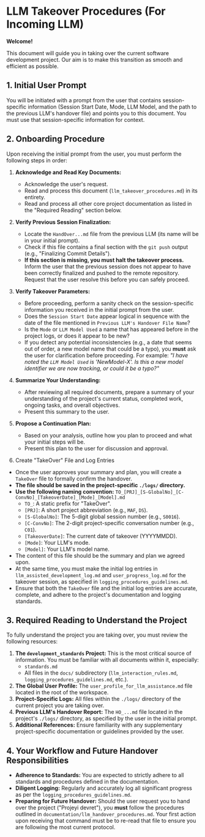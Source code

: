 # LLM Takeover Procedures (For Incoming LLM)

**Welcome!**

This document will guide you in taking over the current software development project. Our aim is to make this transition as smooth and efficient as possible.

## 1. Initial User Prompt

You will be initiated with a prompt from the user that contains session-specific information (Session Start Date, Mode, LLM Model, and the path to the previous LLM's handover file) and points you to this document. You must use that session-specific information for context.

## 2. Onboarding Procedure

Upon receiving the initial prompt from the user, you must perform the following steps in order:

1.  **Acknowledge and Read Key Documents:**
    * Acknowledge the user's request.
    * Read and process this document (`llm_takeover_procedures.md`) in its entirety.
    * Read and process all other core project documentation as listed in the "Required Reading" section below.

2.  **Verify Previous Session Finalization:**
    * Locate the `HandOver...md` file from the previous LLM (its name will be in your initial prompt).
    * Check if this file contains a final section with the `git push` output (e.g., "Finalizing Commit Details").
    * **If this section is missing, you must halt the takeover process.** Inform the user that the previous session does not appear to have been correctly finalized and pushed to the remote repository. Request that the user resolve this before you can safely proceed.

3.  **Verify Takeover Parameters:**
    * Before proceeding, perform a sanity check on the session-specific information you received in the initial prompt from the user.
    * Does the `Session Start Date` appear logical in sequence with the date of the file mentioned in `Previous LLM's Handover File Name`?
    * Is the `Mode` or `LLM Model Used` a name that has appeared before in the project logs, or does it appear to be new?
    * If you detect any potential inconsistencies (e.g., a date that seems out of order, a new model name that could be a typo), you **must** ask the user for clarification before proceeding. For example: *"I have noted the `LLM Model Used` is 'NewModel-X'. Is this a new model identifier we are now tracking, or could it be a typo?"*

4.  **Summarize Your Understanding:**
    * After reviewing all required documents, prepare a summary of your understanding of the project's current status, completed work, ongoing tasks, and overall objectives.
    * Present this summary to the user.

5.  **Propose a Continuation Plan:**
    * Based on your analysis, outline how you plan to proceed and what your initial steps will be.
    * Present this plan to the user for discussion and approval.

6. Create "TakeOver" File and Log Entries

* Once the user approves your summary and plan, you will create a `TakeOver` file to formally confirm the handover.
* **The file should be saved in the project-specific `./logs/` directory.**
* **Use the following naming convention:**
    `TO_[PRJ]_[S-GlobalNo]_[C-ConvNo]_[TakeoverDate]_[Mode]_[Model].md`
    * `TO_`: A static prefix for "TakeOver".
    * `[PRJ]`: A short project abbreviation (e.g., `MAF`, `DS`).
    * `[S-GlobalNo]`: The 5-digit global session number (e.g., `S0016`).
    * `[C-ConvNo]`: The 2-digit project-specific conversation number (e.g., `C01`).
    * `[TakeoverDate]`: The current date of takeover (YYYYMMDD).
    * `[Mode]`: Your LLM's mode.
    * `[Model]`: Your LLM's model name.
* The content of this file should be the summary and plan we agreed upon.
* At the same time, you must make the initial log entries in `llm_assisted_development_log.md` and `user_progress_log.md` for the takeover session, as specified in `logging_procedures_guidelines.md`.
* Ensure that both the `TakeOver` file and the initial log entries are accurate, complete, and adhere to the project's documentation and logging standards.

## 3. Required Reading to Understand the Project

To fully understand the project you are taking over, you must review the following resources:

1.  **The `development_standards` Project:** This is the most critical source of information. You must be familiar with all documents within it, especially:
    * `standards.md`
    * All files in the `docs/` subdirectory (`llm_interaction_rules.md`, `logging_procedures_guidelines.md`, etc.).
2.  **The Global User Profile:** The `user_profile_for_llm_assistance.md` file located in the root of the workspace.
3.  **Project-Specific Logs:** All files within the `./logs/` directory of the current project you are taking over.
4.  **Previous LLM's Handover Report:** The `HO_...md` file located in the project's `./logs/` directory, as specified by the user in the initial prompt.
5.  **Additional References:** Ensure familiarity with any supplementary project-specific documentation or guidelines provided by the user.
## 4. Your Workflow and Future Handover Responsibilities

* **Adherence to Standards:** You are expected to strictly adhere to all standards and procedures defined in the documentation.
* **Diligent Logging:** Regularly and accurately log all significant progress as per the `logging_procedures_guidelines.md`.
* **Preparing for Future Handover:** Should the user request you to hand over the project ("Projeyi devret"), you **must** follow the procedures outlined in `documentation/llm_handover_procedures.md`. Your first action upon receiving that command must be to re-read that file to ensure you are following the most current protocol.
